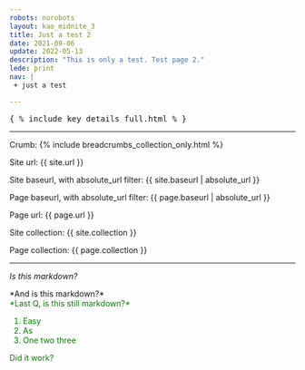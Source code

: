 ```yaml
---
robots: norobots
layout: kao_midnite_3
title: Just a test 2
date: 2021-09-06
update: 2022-05-13
description: "This is only a test. Test page 2."
lede: print
nav: | 
 + just a test

---
```




<pre>
{ % include key_details_full.html % }
</pre>



---

Crumb: {% include breadcrumbs_collection_only.html %}

Site url: {{ site.url }}

Site baseurl, with absolute_url filter: {{ site.baseurl | absolute_url }}

Page baseurl, with absolute_url filter: {{ page.baseurl | absolute_url }}

Page url: {{ page.url }}

Site collection: {{ site.collection }}

Page collection: {{ page.collection }}

---

<div markdown="1">

*Is this markdown?*

</div>

<div markdown="1">
*And is this markdown?*
</div>

<div style="color:green" markdown="1">
*Last Q, is this still markdown?*

1. Easy
2. As
3. One two three

Did it work?
</div>
